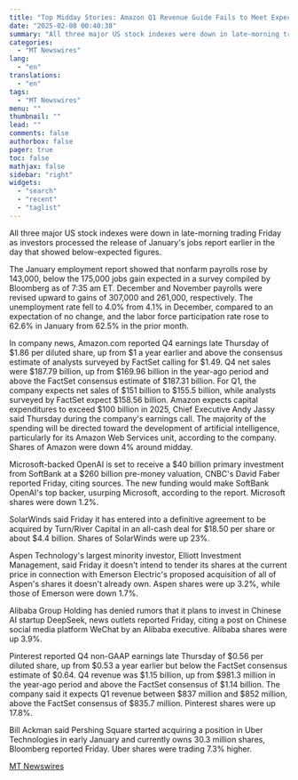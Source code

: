 ```yaml
---
title: "Top Midday Stories: Amazon Q1 Revenue Guide Fails to Meet Expectations; SoftBank Set to Unseat Microsoft as OpenAI's Top Backer"
date: "2025-02-08 00:40:38"
summary: "All three major US stock indexes were down in late-morning trading Friday as investors processed the release of January's jobs report earlier in the day that showed below-expected figures. The January employment report showed that nonfarm payrolls rose by 143,000, below the 175,000 jobs gain expected in a survey compiled..."
categories:
  - "MT Newswires"
lang:
  - "en"
translations:
  - "en"
tags:
  - "MT Newswires"
menu: ""
thumbnail: ""
lead: ""
comments: false
authorbox: false
pager: true
toc: false
mathjax: false
sidebar: "right"
widgets:
  - "search"
  - "recent"
  - "taglist"
---
```


All three major US stock indexes were down in late-morning trading Friday as investors processed the release of January's jobs report earlier in the day that showed below-expected figures.

The January employment report showed that nonfarm payrolls rose by 143,000, below the 175,000 jobs gain expected in a survey compiled by Bloomberg as of 7:35 am ET. December and November payrolls were revised upward to gains of 307,000 and 261,000, respectively. The unemployment rate fell to 4.0% from 4.1% in December, compared to an expectation of no change, and the labor force participation rate rose to 62.6% in January from 62.5% in the prior month.

In company news, Amazon.com reported Q4 earnings late Thursday of $1.86 per diluted share, up from $1 a year earlier and above the consensus estimate of analysts surveyed by FactSet calling for $1.49. Q4 net sales were $187.79 billion, up from $169.96 billion in the year-ago period and above the FactSet consensus estimate of $187.31 billion. For Q1, the company expects net sales of $151 billion to $155.5 billion, while analysts surveyed by FactSet expect $158.56 billion. Amazon expects capital expenditures to exceed $100 billion in 2025, Chief Executive Andy Jassy said Thursday during the company's earnings call. The majority of the spending will be directed toward the development of artificial intelligence, particularly for its Amazon Web Services unit, according to the company. Shares of Amazon were down 4% around midday.

Microsoft-backed OpenAI is set to receive a $40 billion primary investment from SoftBank at a $260 billion pre-money valuation, CNBC's David Faber reported Friday, citing sources. The new funding would make SoftBank OpenAI's top backer, usurping Microsoft, according to the report. Microsoft shares were down 1.2%.

SolarWinds said Friday it has entered into a definitive agreement to be acquired by Turn/River Capital in an all-cash deal for $18.50 per share or about $4.4 billion. Shares of SolarWinds were up 23%.

Aspen Technology's largest minority investor, Elliott Investment Management, said Friday it doesn't intend to tender its shares at the current price in connection with Emerson Electric's proposed acquisition of all of Aspen's shares it doesn't already own. Aspen shares were up 3.2%, while those of Emerson were down 1.7%.

Alibaba Group Holding has denied rumors that it plans to invest in Chinese AI startup DeepSeek, news outlets reported Friday, citing a post on Chinese social media platform WeChat by an Alibaba executive. Alibaba shares were up 3.9%.

Pinterest reported Q4 non-GAAP earnings late Thursday of $0.56 per diluted share, up from $0.53 a year earlier but below the FactSet consensus estimate of $0.64. Q4 revenue was $1.15 billion, up from $981.3 million in the year-ago period and above the FactSet consensus of $1.14 billion. The company said it expects Q1 revenue between $837 million and $852 million, above the FactSet consensus of $835.7 million. Pinterest shares were up 17.8%.

Bill Ackman said Pershing Square started acquiring a position in Uber Technologies in early January and currently owns 30.3 million shares, Bloomberg reported Friday. Uber shares were trading 7.3% higher.

[MT Newswires](https://www.tradingview.com/news/mtnewswires.com:20250207:A3312778:0/)
